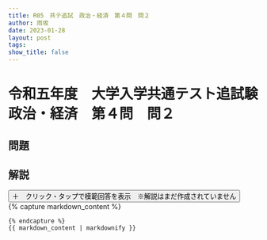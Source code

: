 ```yaml
---
title: R05　共テ追試　政治・経済　第４問　問２
author: 雨坂
date: 2023-01-28
layout: post
tags: 
show_title: false
---
```

  
# 令和五年度　大学入学共通テスト追試験　政治・経済　第４問　問２  
  
## 問題  

  
## 解説  
<div class="collapsible">
  <button class="collapsible-button">＋　クリック・タップで模範回答を表示　※解説はまだ作成されていません</button>
  <div class="collapsible-content">
    {% capture markdown_content %}

    {% endcapture %}
    {{ markdown_content | markdownify }}
  </div>
</div>
